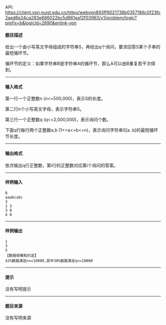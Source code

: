 API: https://client.vpn.nuist.edu.cn/https/webvpn893ff9021738b0357186c0f23fc2aed6e24ca283e886022bc5d861ea12f03963/v1/problem/logic?prefix=b&logicId=2890&enlink-vpn

#### 题目描述

给出一个由小写英文字母组成的字符串S，再给出q个询问，要求回答S某个子串的最短循环节。

循环节的定义：如果字符串B是字符串A的循环节，那么A可以由B重复若干次得到。

---

#### 输入格式

第一行一个正整数n (n<=500,000)，表示S的长度。 

第二行n个小写英文字母，表示字符串S。

第三行一个正整数q (q<=2,000,000)，表示询问个数。

下面q行每行两个正整数a,b (1<=a<=b<=n)，表示询问字符串S\[a..b\]的最短循环节长度。

---

#### 输出格式

依次输出q行正整数，第i行的正整数对应第i个询问的答案。

---

#### 样例输入
```
8
aaabcabc
3
1 3
3 8
4 8

```

---

#### 样例输出
```
1
3
5
【数据规模和约定】
42%数据满足n<=10000,其中30%数据满足q<=10000
```

---

#### 提示

没有写明提示

---

#### 题目来源

没有写明来源